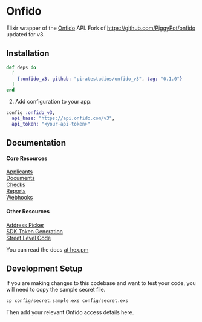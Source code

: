 # Onfido

Elixir wrapper of the [Onfido](https://onfido.com) API.
Fork of https://github.com/PiggyPot/onfido updated for v3.

## Installation

```elixir
def deps do
  [
    {:onfido_v3, github: "piratestudios/onfido_v3", tag: "0.1.0"}
  ]
end
```

2. Add configuration to your app:

```elixir
config :onfido_v3,
  api_base: "https://api.onfido.com/v3",
  api_token: "<your-api-token>"
```

## Documentation

#### Core Resources

[Applicants](https://hexdocs.pm/onfido/Onfido.Resources.Applicant.html)\
[Documents](https://hexdocs.pm/onfido/Onfido.Resources.Documents.html)\
[Checks](https://hexdocs.pm/onfido/Onfido.Resources.Check.html)\
[Reports](https://hexdocs.pm/onfido/Onfido.Resources.Report.html)\
[Webhooks](https://hexdocs.pm/onfido/Onfido.Resources.Webhook.html)

#### Other Resources

[Address Picker](https://hexdocs.pm/onfido/Onfido.Resources.AddressPicker.html)\
[SDK Token Generation](https://hexdocs.pm/onfido/Onfido.Resources.SdkToken.html)\
[Street Level Code](https://hexdocs.pm/onfido/Onfido.Resources.StreetLevelCode.html)

You can read the docs [at hex.pm](https://hexdocs.pm/onfido)

## Development Setup

If you are making changes to this codebase and want to test your code, you will need to copy the sample secret file.

```elixir
cp config/secret.sample.exs config/secret.exs
```

Then add your relevant Onfido access details here.
